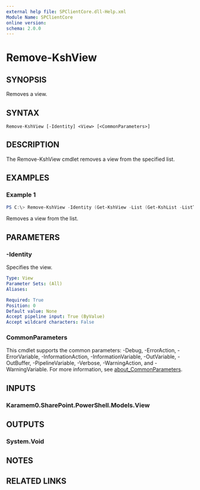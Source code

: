 ```yaml
---
external help file: SPClientCore.dll-Help.xml
Module Name: SPClientCore
online version:
schema: 2.0.0
---
```


# Remove-KshView

## SYNOPSIS
Removes a view.

## SYNTAX

```
Remove-KshView [-Identity] <View> [<CommonParameters>]
```

## DESCRIPTION
The Remove-KshView cmdlet removes a view from the specified list.

## EXAMPLES

### Example 1
```powershell
PS C:\> Remove-KshView -Identity (Get-KshView -List (Get-KshList -ListTitle 'Announcements') -ViewTitle 'My Items')
```

Removes a view from the list.

## PARAMETERS

### -Identity
Specifies the view.

```yaml
Type: View
Parameter Sets: (All)
Aliases:

Required: True
Position: 0
Default value: None
Accept pipeline input: True (ByValue)
Accept wildcard characters: False
```

### CommonParameters
This cmdlet supports the common parameters: -Debug, -ErrorAction, -ErrorVariable, -InformationAction, -InformationVariable, -OutVariable, -OutBuffer, -PipelineVariable, -Verbose, -WarningAction, and -WarningVariable. For more information, see [about_CommonParameters](http://go.microsoft.com/fwlink/?LinkID=113216).

## INPUTS

### Karamem0.SharePoint.PowerShell.Models.View

## OUTPUTS

### System.Void

## NOTES

## RELATED LINKS
